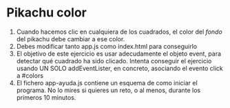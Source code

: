 # Pikachu color

1. Cuando hacemos clic en cualquiera de los cuadrados, el color del _fondo_ del pikachu debe cambiar a ese color.
2. Debes modificar tanto app.js como index.html para conseguirlo
3. El objetivo de este ejercicio es usar adecudamente el objeto event, para detectar qué cuadrado ha sido clicado. Intenta conseguir el ejercicio usando UN SOLO addEventLister, en concreto, asociando el evento click a #colors
4. El fichero app-ayuda.js contiene un esquema de como iniciar el programa. No lo mires si quieres un reto, o al menos, durante los primeros 10 minutos.
